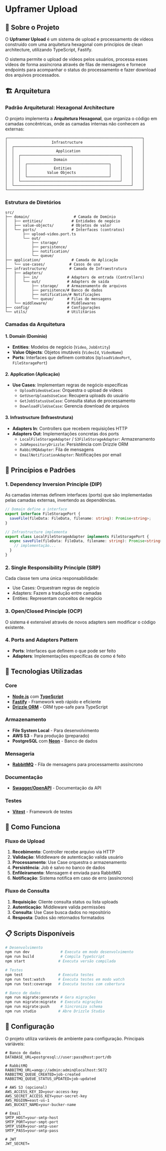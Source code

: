 # Upframer Upload

## 📖 Sobre o Projeto

O **Upframer Upload** é um sistema de upload e processamento de vídeos construído com uma arquitetura hexagonal com principios de clean architecture, utilizando TypeScript, Fastify.

O sistema permite o upload de vídeos pelos usuários, processa esses vídeos de forma assíncrona através de filas de mensagens e fornece endpoints para acompanhar o status do processamento e fazer download dos arquivos processados.

## 🏗️ Arquitetura

### Padrão Arquitetural: Hexagonal Architecture

O projeto implementa a **Arquitetura Hexagonal**, que organiza o código em camadas concêntricas, onde as camadas internas não conhecem as externas:

```
┌─────────────────────────────────────────────────────────────┐
│                    Infrastructure                           │
│  ┌─────────────────────────────────────────────────────┐    │
│  │                   Application                       │    │
│  │  ┌─────────────────────────────────────────────┐    │    │
│  │  │               Domain                        │    │    │
│  │  │  ┌─────────────────────────────────────┐    │    │    │
│  │  │  │            Entities                 │    │    │    │
│  │  │  │         Value Objects               │    │    │    │
│  │  │  └─────────────────────────────────────┘    │    │    │
│  │  └─────────────────────────────────────────────┘    │    │
│  └─────────────────────────────────────────────────────┘    │
└─────────────────────────────────────────────────────────────┘
```

### Estrutura de Diretórios

```
src/
├── domain/                    # Camada de Domínio
│   ├── entities/             # Entidades de negócio
│   ├── value-objects/        # Objetos de valor
│   └── ports/                # Interfaces (contratos)
│       ├── upload-video.port.ts
│       └── out/
│           ├── storage/
│           ├── persistence/
│           ├── notification/
│           └── queue/
├── application/              # Camada de Aplicação
│   └── use-cases/           # Casos de uso
├── infrastructure/          # Camada de Infraestrutura
│   ├── adapters/
│   │   ├── in/             # Adapters de entrada (Controllers)
│   │   └── out/            # Adapters de saída
│   │       ├── storage/    # Armazenamento de arquivos
│   │       ├── persistence/# Banco de dados
│   │       ├── notification/# Notificações
│   │       └── queue/      # Filas de mensagens
│   └── middleware/         # Middlewares
├── config/                 # Configurações
└── utils/                  # Utilitários
```

### Camadas da Arquitetura

#### 1. **Domain (Domínio)**
- **Entities**: Modelos de negócio (`Video`, `JobEntity`)
- **Value Objects**: Objetos imutáveis (`VideoId`, `VideoName`)
- **Ports**: Interfaces que definem contratos (`UploadVideoPort`, `FileStoragePort`)

#### 2. **Application (Aplicação)**
- **Use Cases**: Implementam regras de negócio específicas
  - `UploadVideoUseCase`: Orquestra o upload de vídeos
  - `GetUserUploadsUseCase`: Recupera uploads do usuário
  - `GetJobStatusUseCase`: Consulta status de processamento
  - `DownloadFileUseCase`: Gerencia download de arquivos

#### 3. **Infrastructure (Infraestrutura)**
- **Adapters In**: Controllers que recebem requisições HTTP
- **Adapters Out**: Implementações concretas dos ports
  - `LocalFileStorageAdapter` / `S3FileStorageAdapter`: Armazenamento
  - `JobRepositoryDrizzle`: Persistência com Drizzle ORM
  - `RabbitMQAdapter`: Fila de mensagens
  - `EmailNotificationAdapter`: Notificações por email

## 🎯 Princípios e Padrões

### 1. **Dependency Inversion Principle (DIP)**
As camadas internas definem interfaces (ports) que são implementadas pelas camadas externas, invertendo as dependências.

```typescript
// Domain define a interface
export interface FileStoragePort {
  saveFile(fileData: FileData, filename: string): Promise<string>;
}

// Infrastructure implementa
export class LocalFileStorageAdapter implements FileStoragePort {
  async saveFile(fileData: FileData, filename: string): Promise<string> {
    // implementação...
  }
}
```

### 2. **Single Responsibility Principle (SRP)**
Cada classe tem uma única responsabilidade:
- Use Cases: Orquestram regras de negócio
- Adapters: Fazem a tradução entre camadas
- Entities: Representam conceitos de negócio

### 3. **Open/Closed Principle (OCP)**
O sistema é extensível através de novos adapters sem modificar o código existente.

### 4. **Ports and Adapters Pattern**
- **Ports**: Interfaces que definem o que pode ser feito
- **Adapters**: Implementações específicas de como é feito

## 🔧 Tecnologias Utilizadas

### Core
- **[Node.js](https://nodejs.org/pt)** com **[TypeScript](https://www.typescriptlang.org/)**
- **[Fastify](https://fastify.dev/)** - Framework web rápido e eficiente
- **[Drizzle ORM](https://orm.drizzle.team/)** - ORM type-safe para TypeScript

### Armazenamento
- **File System Local** - Para desenvolvimento
- **AWS S3** - Para produção (preparado)
- **PostgreSQL** com **[Neon](https://neon.com/)** - Banco de dados

### Mensageria
- **[RabbitMQ](https://www.rabbitmq.com/)** - Fila de mensagens para processamento assíncrono

### Documentação
- **[Swagger/OpenAPI](https://swagger.io/resources/open-api/)** - Documentação da API

### Testes
- **[Vitest](https://vitest.dev/)** - Framework de testes

## 🚀 Como Funciona

### Fluxo de Upload
1. **Recebimento**: Controller recebe arquivo via HTTP
2. **Validação**: Middleware de autenticação valida usuário
3. **Processamento**: Use Case orquestra o armazenamento
4. **Persistência**: Job é salvo no banco de dados
5. **Enfileiramento**: Mensagem é enviada para RabbitMQ
6. **Notificação**: Sistema notifica em caso de erro (assíncrono)

### Fluxo de Consulta
1. **Requisição**: Cliente consulta status ou lista uploads
2. **Autenticação**: Middleware valida permissões
3. **Consulta**: Use Case busca dados no repositório
4. **Resposta**: Dados são retornados formatados

## 📋 Scripts Disponíveis

```bash
# Desenvolvimento
npm run dev              # Executa em modo desenvolvimento
npm run build            # Compila TypeScript
npm start               # Executa versão compilada

# Testes
npm test                # Executa testes
npm run test:watch      # Executa testes em modo watch
npm run test:coverage   # Executa testes com cobertura

# Banco de dados
npm run migrate:generate # Gera migrações
npm run migrate:migrate  # Executa migrações
npm run migrate:push     # Sincroniza schema
npm run studio          # Abre Drizzle Studio
```

## 🔧 Configuração

O projeto utiliza variáveis de ambiente para configuração. Principais variáveis:

```env
# Banco de dados
DATABASE_URL=postgresql://user:pass@host:port/db

# RabbitMQ
RABBITMQ_URL=amqp://admin:admin@localhost:5672
RABBITMQ_QUEUE_CREATED=job-created
RABBITMQ_QUEUE_STATUS_UPDATED=job-updated

# AWS S3 (opcional)
AWS_ACCESS_KEY_ID=your-access-key
AWS_SECRET_ACCESS_KEY=your-secret-key
AWS_REGION=east-us-1
AWS_BUCKET_NAME=your-bucker-name

# Email
SMTP_HOST=your-smtp-host
SMTP_PORT=your-smpt-port
SMTP_USER=your-smtp-user
SMTP_PASS=your-smtp-pass

# JWT
JWT_SECRET=
```
